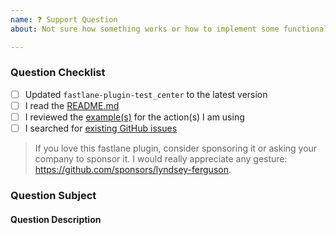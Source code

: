 ```yaml
---
name: ❓ Support Question
about: Not sure how something works or how to implement some functionality? Ask us here! (But please check the docs first 🙃)

---
```


### Question Checklist

- [ ] Updated `fastlane-plugin-test_center` to the latest version
- [ ] I read the [README.md](https://github.com/lyndsey-ferguson/fastlane-plugin-test_center/blob/master/README.md)
- [ ] I reviewed the [example(s)](https://github.com/lyndsey-ferguson/fastlane-plugin-test_center/blob/master/README.md) for the action(s) I am using
- [ ] I searched for [existing GitHub issues](https://github.com/lyndsey-ferguson/fastlane-plugin-test_center/issues)

> If you love this fastlane plugin, consider sponsoring it or asking your company to sponsor it. I would really appreciate any
> gesture: https://github.com/sponsors/lyndsey-ferguson.

### Question Subject
<!-- What tool/action do you have a question about? -->
<!-- Is this a question about documentation? -->
<!-- Is this a question about a fastlane? (If so, please go to the fastlane repository first) -->

#### Question Description
<!-- Please include expected behavior and any relevant code samples with your question if possible -->
